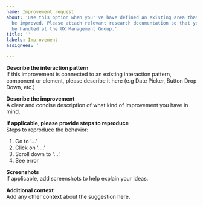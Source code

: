```yaml
---
name: Improvement request
about: 'Use this option when you''ve have defined an existing area that can
  be improved. Please attach relevant research documentation so that your issue can
  be handled at the UX Management Group.'
title: ''
labels: Improvement
assignees: ''

---
```


**Describe the interaction pattern**<br/>
If this improvement is connected to an existing interaction pattern, component or element, please describe it here (e.g Date Picker, Button Drop Down, etc.)

**Describe the improvement**<br/>
A clear and concise description of what kind of improvement you have in mind.

**If applicable, please provide steps to reproduce**<br/>
Steps to reproduce the behavior:
1. Go to '...'
2. Click on '....'
3. Scroll down to '....'
4. See error

**Screenshots**<br/>
If applicable, add screenshots to help explain your ideas.

**Additional context**<br/>
Add any other context about the suggestion here.
